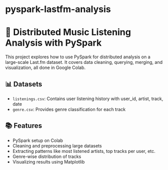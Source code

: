 # pyspark-lastfm-analysis
# 🎵 Distributed Music Listening Analysis with PySpark

This project explores how to use PySpark for distributed analysis on a large-scale Last.fm dataset. It covers data cleaning, querying, merging, and visualization, all done in Google Colab.

## 📊 Datasets
- `listenings.csv`: Contains user listening history with user_id, artist, track, date
- `genre.csv`: Provides genre classification for each track

## 📚 Features
- PySpark setup on Colab
- Cleaning and preprocessing large datasets
- Extracting patterns like most listened artists, top tracks per user, etc.
- Genre-wise distribution of tracks
- Visualizing results using Matplotlib
